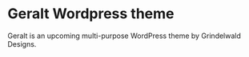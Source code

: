# Geralt Wordpress theme

Geralt is an upcoming multi-purpose WordPress theme by Grindelwald Designs.
